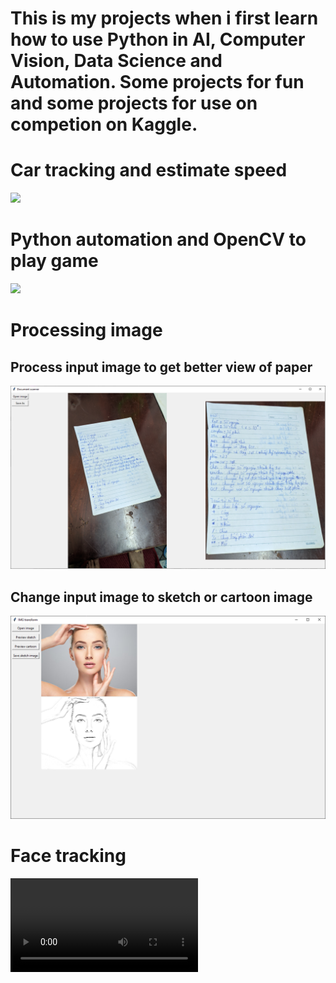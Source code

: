 # This is my projects when i first learn how to use Python in AI, Computer Vision, Data Science and Automation. Some projects for fun and some projects for use on competion on Kaggle.

# Car tracking and estimate speed

![](https://github.com/knightmisuto/Python-learning/blob/429ae917dda0d35e717be7031492d0c03085f939/car_detect.gif)
 
# Python automation and OpenCV to play game

![](https://github.com/knightmisuto/Python-learning/blob/429ae917dda0d35e717be7031492d0c03085f939/Opencv%20play%20game/Audition/test.gif)

# Processing image

## Process input image to get better view of paper

![](https://github.com/knightmisuto/Python-learning/blob/429ae917dda0d35e717be7031492d0c03085f939/Paper%20perpestive/Data/Preview.png)

## Change input image to sketch or cartoon image

![](https://github.com/knightmisuto/Python-learning/blob/429ae917dda0d35e717be7031492d0c03085f939/IMG%20convert%20sketch%20cartoon/Preview.png)

# Face tracking

![](https://github.com/knightmisuto/Python-learning/blob/429ae917dda0d35e717be7031492d0c03085f939/Face%20tracking/out.mp4)
